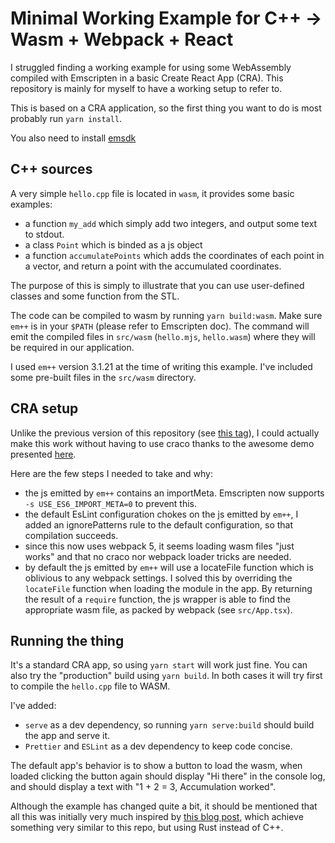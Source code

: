 # Minimal Working Example for C++ -> Wasm + Webpack + React

I struggled finding a working example for using some WebAssembly compiled with
Emscripten in a basic Create React App (CRA).
This repository is mainly for myself to have a working setup to refer to.

This is based on a CRA application, so the first thing you want to do is most
probably run `yarn install`.

You also need to install [emsdk](https://emscripten.org/docs/getting_started/index.html)

## C++ sources

A very simple `hello.cpp` file is located in `wasm`, it provides some basic examples:

- a function `my_add` which simply add two integers, and output some text to stdout.
- a class `Point` which is binded as a js object
- a function `accumulatePoints` which adds the coordinates of each point in a
  vector, and return a point with the accumulated coordinates.

The purpose of this is simply to illustrate that you can use user-defined classes
and some function from the STL.

The code can be compiled to wasm by running `yarn build:wasm`.
Make sure `em++` is in your `$PATH` (please refer to Emscripten doc).
The command will emit the compiled files in `src/wasm` (`hello.mjs`, `hello.wasm`)
where they will be required in our application.

I used `em++` version 3.1.21 at the time of writing this example.
I've included some pre-built files in the `src/wasm` directory.

## CRA setup

Unlike the previous version of this repository (see [this tag](https://github.com/viroulep/emscripten-webpack-cra/releases/tag/em1.39-webpack4-react16)),
I could actually make this work without having to use craco thanks
to the awesome demo presented [here](https://github.com/bobbiec/react-wasm-demo/).

Here are the few steps I needed to take and why:

- the js emitted by `em++` contains an importMeta. Emscripten now supports `-s USE_ES6_IMPORT_META=0` to prevent this.
- the default EsLint configuration chokes on the js emitted by `em++`, I added
  an ignorePatterns rule to the default configuration, so that compilation succeeds.
- since this now uses webpack 5, it seems loading wasm files "just works" and
  that no craco nor webpack loader tricks are needed.
- by default the js emitted by `em++` will use a locateFile function which is
  oblivious to any webpack settings. I solved this by overriding the `locateFile`
  function when loading the module in the app. By returning the result of a `require`
  function, the js wrapper is able to find the appropriate wasm file, as packed
  by webpack (see `src/App.tsx`).

## Running the thing

It's a standard CRA app, so using `yarn start` will work just fine.
You can also try the "production" build using `yarn build`.
In both cases it will try first to compile the `hello.cpp` file to WASM.

I've added:

- `serve` as a dev dependency, so running `yarn serve:build` should build the app and serve it.
- `Prettier` and `ESLint` as a dev dependency to keep code concise.

The default app's behavior is to show a button to load the wasm, when loaded
clicking the button again should display "Hi there" in the console log,
and should display a text with "1 + 2 = 3, Accumulation worked".

Although the example has changed quite a bit, it should be mentioned that all
this was initially very much inspired by
[this blog post](https://prestonrichey.com/blog/react-rust-wasm/), which achieve
something very similar to this repo, but using Rust instead of C++.
